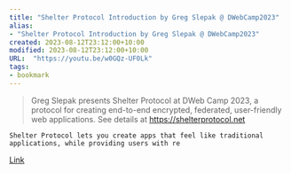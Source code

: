 ```yaml
---
title: "Shelter Protocol Introduction by Greg Slepak @ DWebCamp2023"
alias:
- "Shelter Protocol Introduction by Greg Slepak @ DWebCamp2023"
created: 2023-08-12T23:12:00+10:00
modified: 2023-08-12T23:12:00+10:00
URL:  "https://youtu.be/w0GQz-UF0Lk"
tags:
- bookmark
---
```


> Greg Slepak presents Shelter Protocol at DWeb Camp 2023, a protocol for 
    creating end-to-end encrypted, federated, user-friendly web 
    applications. See details at https://shelterprotocol.net
    
    Shelter Protocol lets you create apps that feel like traditional applications, while providing users with re

[Link](https://youtu.be/w0GQz-UF0Lk)

